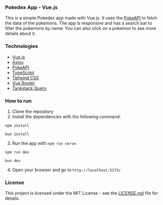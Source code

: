 ### Pokedex App - Vue.js
This is a simple Pokedex app made with Vue.js. It uses the [PokeAPI](https://pokeapi.co/) to fetch the data of the pokemons. The app is responsive and has a search bar to filter the pokemons by name. You can also click on a pokemon to see more details about it.

### Technologies
- [Vue.js](https://vuejs.org/)
- [Axios](https://axios-http.com/)
- [PokeAPI](https://pokeapi.co/)
- [TypeScript](https://www.typescriptlang.org/)
- [Tailwind CSS](https://tailwindcss.com/)
- [Vue Router](https://router.vuejs.org/)
- [Tankstack Query](https://tanstack.com/query/latest/)

### How to run
1. Clone the repository
2. Install the dependencies with the following command:
```
npm install
```
```
bun install
```
3. Run the app with `npm run serve`
```
npm run dev
```
```
bun dev
```
4. Open your browser and go to `http://localhost:5173/`

### License
This project is licensed under the MIT License - see the [LICENSE.md](LICENSE.md) file for details.